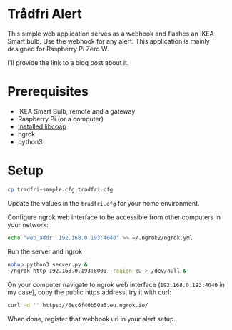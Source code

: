 # Trådfri Alert
This simple web application serves as a webhook and flashes an IKEA Smart bulb. Use the webhook for any alert. This application is mainly designed for Raspberry Pi Zero W.

I'll provide the link to a blog post about it.

# Prerequisites
* IKEA Smart Bulb, remote and a gateway
* Raspberry Pi (or a computer)
* [Installed libcoap](https://learn.pimoroni.com/tutorial/sandyj/controlling-ikea-tradfri-lights-from-your-pi)
* ngrok
* python3


# Setup
```bash
cp tradfri-sample.cfg tradfri.cfg
``` 
Update the values in the `tradfri.cfg` for your home environment. 

Configure ngrok web interface to be accessible from other computers in your network:
```bash
echo "web_addr: 192.168.0.193:4040" >> ~/.ngrok2/ngrok.yml
```

Run the server and ngrok
```bash
nohup python3 server.py &
~/ngrok http 192.168.0.193:8000 -region eu > /dev/null &
```
On your computer navigate to ngrok web interface (`192.168.0.193:4040` in my case), copy the public https address, try it with curl:
```bash
curl -d '' https://0ec6f40b50a6.eu.ngrok.io/
```
When done, register that webhook url in your alert setup.
